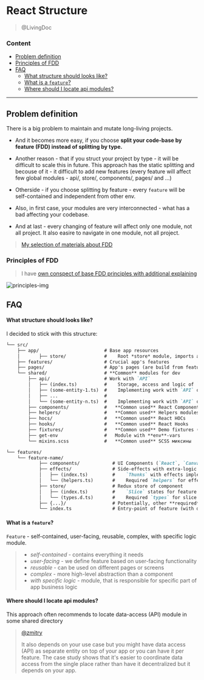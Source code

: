 # React Structure
> @LivingDoc

### Content
- [Problem definition](#problem-definition)
- [Principles of FDD](#principles-of-fdd)
- [FAQ](#faq)
    - [What structure should looks like?](#what-structure-should-looks-like)
    - [What is a `feature`?](#what-is-a-feature)
    - [Where should I locate api modules?](#where-should-i-locate-api-modules)    

---

## Problem definition
There is a big problem to maintain and mutate long-living projects.

- And it becomes more easy, if you choose **split your code-base by feature (FDD) instead of splitting by type.**
 
- Another reason - that if you struct your project by type - it will be difficult to scale this in future. This approach has the static splitting and becouse of it - it difficult to add new features (every feature will affect few global modules - api/, store/, components/, pages/ and ...)

- Otherside - if you choose splitting by feature - every `feature` will be self-contained and independent from other env.

- Also, in first case, your modules are very interconnected - what has a bad affecting your codebase.

- And at last - every changing of feature will affect only one module, not all project. It also easire to navigate in one module, not all project.

> [My selection of materials about FDD](https://www.notion.so/Feature-Driven-Development-dfe306d664ae4780bcf999ccdd15e532)
### Principles of FDD

> I have [own conspect of base FDD principles with additional explaining](https://www.notion.so/Summary-YouTube-Feature-Driven-Arhitecture-b8609fd4452b41f499703c841e56b8e9)

![principles-img](https://s3.us-west-2.amazonaws.com/secure.notion-static.com/74cf09b2-ad8b-4e7d-9ac6-c66e3096c0da/Untitled.png?X-Amz-Algorithm=AWS4-HMAC-SHA256&X-Amz-Credential=AKIAT73L2G45O3KS52Y5%2F20200801%2Fus-west-2%2Fs3%2Faws4_request&X-Amz-Date=20200801T085646Z&X-Amz-Expires=86400&X-Amz-Signature=a6f3d0cf9bd82b781073947c4af095878f8dd6427cebdf46680b22982547953b&X-Amz-SignedHeaders=host&response-content-disposition=filename%20%3D%22Untitled.png%22)

## FAQ

#### What structure should looks like?

I decided to stick with this structure:

```markdown
└── src/
    ├── app/                        # Base app resources
    │       ├── store/              #    Root *store* module, imports all features' slices
    ├── features/                   # Crucial app's features
    ├── pages/                      # App's pages (are build from features, shared)
    └── shared/                     # **Common** modules for dev
        ├── api/                    # Work with `API`
        │   ├── (index.ts)          #    Storage, access and logic of `API` instance
        │   ├── (some-entity-1.ts)  #    Implementing work with `API` of `SomeEntity1`
        │   ├── ...                 #
        │   └── (some-entity-n.ts)  #    Implementing work with `API` of `SomeEntityN`
        ├── components/             #   **Common used** React Components
        ├── helpers/                #   **Common used** Helpers modules
        ├── hocs/                   #   **Common used** React HOCs
        ├── hooks/                  #   **Common used** React Hooks
        ├── fixtures/               #   **Common used** Demo fixtures (before API connection)
        ├── get-env                 #   Module with **env**-vars
        └── mixins.scss             #   **Common used** SCSS миксины
```

```markdown
└── features/
    └── feature-name/
            ├── components/            # UI Components (`React`, `Canvas`)
            ├── effects/               # Side-effects with extra-logic of component (`Store`, `Components`)
            │   ├── (index.ts)         #    `Thunks` with effects implementing (`CRUD`-operationg and etc.)
            │   └── (helpers.ts)       #    Required `helpers` for effects
            ├── store/                 # Redux store of component
            │   ├── (index.ts)         #    `Slice` states for feature
            │   └── (types.d.ts)       #    Required `types` for slice
            ├── {...}/                 # Potentially, other **required** modules can be store here (but without fanaticism)
            └── index.ts               # Entry-point of feature (with defining public API of this feature)
```

#### What is a `feature`?

`Feature` - self-contained, user-facing, reusable, complex, with specific logic module.

> - *self-contained* - contains everything it needs
> - *user-facing* - we define feature based on user-facing functionality
> - *reusable* - can be used on different pages or screens
> - *complex* - more high-level abstraction than a component
> - *with specific logic* - module, that is responsible for specific part of app business logic


#### Where should I locate api modules?

This approach often recommends to locate data-access (API) module in some shared directory

> [@zmitry](https://www.codementor.io/@zmitry/react-app-structure-by-feature-guidelines-10wnfwp9eh)
>
> It also depends on your use case but you might have data access (API) as separate entity on top of your app or you can have it per feature. The case study shows that it's easier to coordinate data access from the single place rather than have it decentralized but it depends on your app.
